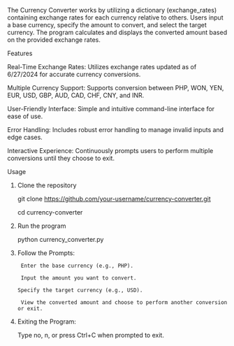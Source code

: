The Currency Converter works by utilizing a dictionary (exchange_rates) containing exchange rates for each currency relative to others. Users input a base currency, specify the amount to convert, and select the target currency. The program calculates and displays the converted amount based on the provided exchange rates.

Features

Real-Time Exchange Rates: Utilizes exchange rates updated as of 6/27/2024 for accurate currency conversions.

Multiple Currency Support: Supports conversion between PHP, WON, YEN, EUR, USD, GBP, AUD, CAD, CHF, CNY, and INR.

User-Friendly Interface: Simple and intuitive command-line interface for ease of use.

Error Handling: Includes robust error handling to manage invalid inputs and edge cases.

Interactive Experience: Continuously prompts users to perform multiple conversions until they choose to exit.

Usage

1. Clone the repository

      git clone https://github.com/your-username/currency-converter.git
    
      cd currency-converter


2. Run the program

      python currency_converter.py

3. Follow the Prompts:

        Enter the base currency (e.g., PHP).
    
        Input the amount you want to convert.
    
       Specify the target currency (e.g., USD).
    
        View the converted amount and choose to perform another conversion or exit.

4. Exiting the Program:

      Type no, n, or press Ctrl+C when prompted to exit.

